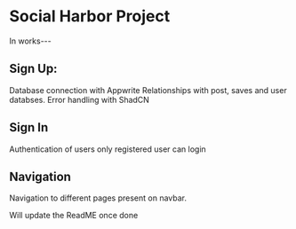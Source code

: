 # Social Harbor Project

In works---

## Sign Up:

Database connection with Appwrite
Relationships with post, saves and user databses.
Error handling with ShadCN

## Sign In

Authentication of users only registered user can login

## Navigation

Navigation to different pages present on navbar.

Will update the ReadME once done
